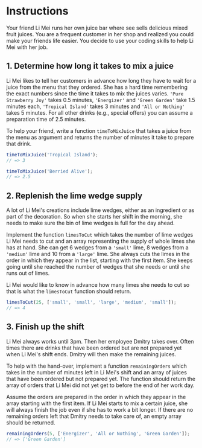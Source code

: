 # Instructions

Your friend Li Mei runs her own juice bar where see sells delicious mixed fruit juices.
You are a frequent customer in her shop and realized you could make your friends life easier.
You decide to use your coding skills to help Li Mei with her job.

## 1. Determine how long it takes to mix a juice

Li Mei likes to tell her customers in advance how long they have to wait for a juice from the menu that they ordered. She has a hard time remembering the exact numbers since the time it takes to mix the juices varies. `'Pure Strawberry Joy'` takes 0.5 minutes, `'Energizer'` and `'Green Garden'` take 1.5 minutes each, `'Tropical Island'` takes 3 minutes and `'All or Nothing'` takes 5 minutes. For all other drinks (e.g., special offers) you can assume a preparation time of 2.5 minutes.

To help your friend, write a function `timeToMixJuice` that takes a juice from the menu as argument and returns the number of minutes it take to prepare that drink.

```javascript
timeToMixJuice('Tropical Island');
// => 3

timeToMixJuice('Berried Alive');
// => 2.5
```

## 2. Replenish the lime wedge supply

A lot of Li Mei's creations include lime wedges, either as an ingredient or as part of the decoration. So when she starts her shift in the morning, she needs to make sure the bin of lime wedges is full for the day ahead.

Implement the function `limesToCut` which takes the number of lime wedges Li Mei needs to cut and an array representing the supply of whole limes she has at hand. She can get 6 wedges from a `'small'` lime, 8 wedges from a `'medium'` lime and 10 from a `'large'` lime. She always cuts the limes in the order in which they appear in the list, starting with the first item. She keeps going until she reached the number of wedges that she needs or until she runs out of limes.

Li Mei would like to know in advance how many limes she needs to cut so that is what the `limesToCut` function should return.

```javascript
limesToCut(25, ['small', 'small', 'large', 'medium', 'small']);
// => 4
```

## 3. Finish up the shift

Li Mei always works until 3pm. Then her employee Dmitry takes over. Often times there are drinks that have been ordered but are not prepared yet when Li Mei's shift ends. Dmitry will then make the remaining juices.

To help with the hand-over, implement a function `remainingOrders` which takes in the number of minutes left in Li Mei's shift and an array of juices that have been ordered but not prepared yet. The function should return the array of orders that Li Mei did not yet get to before the end of her work day.

Assume the orders are prepared in the order in which they appear in the array starting with the first item. If Li Mei starts to mix a certain juice, she will always finish the job even if she has to work a bit longer. If there are no remaining orders left that Dmitry needs to take care of, an empty array should be returned.

```javascript
remainingOrders(5, ['Energizer', 'All or Nothing', 'Green Garden']);
// => ['Green Garden']
```
